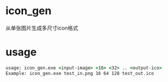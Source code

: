 # icon_gen
从单张图片生成多尺寸icon格式

# usage
```cmd
usage: icon_gen.exe <input-image> <16> <32> .. <output-ico>
Example: icon_gen.exe test_in.png 16 64 128 test_out.ico
```

